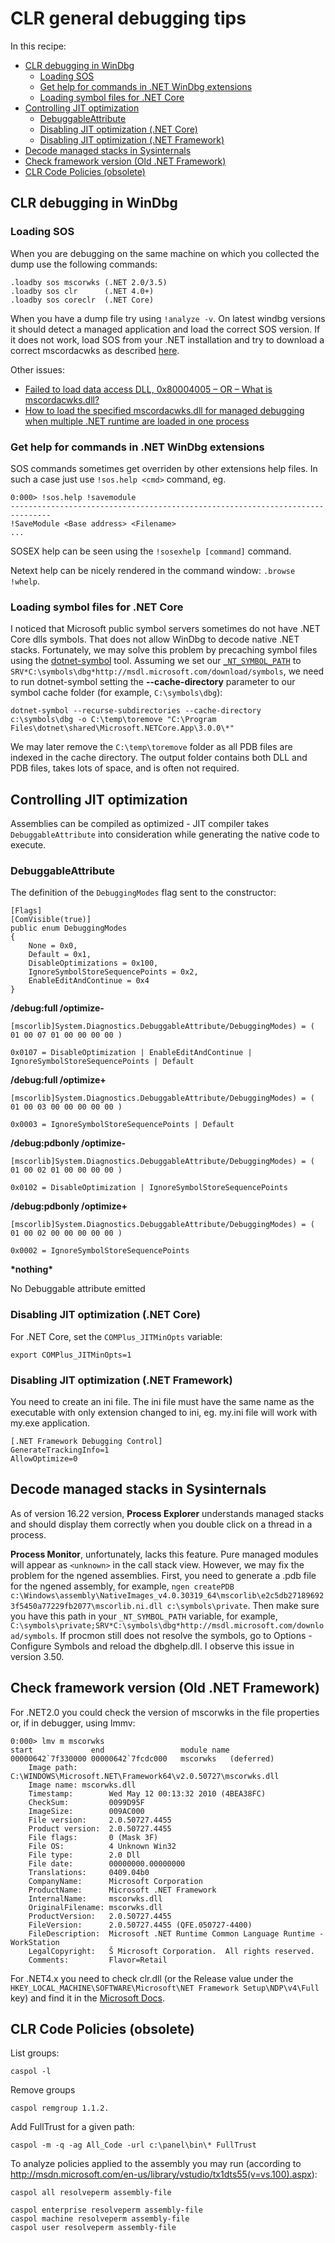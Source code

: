 
CLR general debugging tips
==========================

In this recipe:

- [CLR debugging in WinDbg](#clr-debugging-in-windbg)
    - [Loading SOS](#loading-sos)
    - [Get help for commands in .NET WinDbg extensions](#get-help-for-commands-in-net-windbg-extensions)
    - [Loading symbol files for .NET Core](#loading-symbol-files-for-net-core)
- [Controlling JIT optimization](#controlling-jit-optimization)
    - [DebuggableAttribute](#debuggableattribute)
    - [Disabling JIT optimization (.NET Core)](#disabling-jit-optimization-net-core)
    - [Disabling JIT optimization (.NET Framework)](#disabling-jit-optimization-net-framework)
- [Decode managed stacks in Sysinternals](#decode-managed-stacks-in-sysinternals)
- [Check framework version (Old .NET Framework)](#check-framework-version-old-net-framework)
- [CLR Code Policies (obsolete)](#clr-code-policies-obsolete)

## CLR debugging in WinDbg

### Loading SOS

When you are debugging on the same machine on which you collected the dump use the following commands:

```
.loadby sos mscorwks (.NET 2.0/3.5)
.loadby sos clr      (.NET 4.0+)
.loadby sos coreclr  (.NET Core)
```

When you have a dump file try using `!analyze -v`. On latest windbg versions it should detect a managed application and load the correct SOS version. If it does not work, load SOS from your .NET installation and try to download a correct mscordacwks as described [here](http://blogs.microsoft.co.il/blogs/sasha/archive/2012/05/19/obtaining-mscordacwks-dll-for-clr-versions-you-don-t-have.aspx).

Other issues:

- [Failed to load data access DLL, 0x80004005 – OR – What is mscordacwks.dll?](http://blogs.msdn.com/b/dougste/archive/2009/02/18/failed-to-load-data-access-dll-0x80004005-or-what-is-mscordacwks-dll.aspx)
- [How to load the specified mscordacwks.dll for managed debugging when multiple .NET runtime are loaded in one process](http://blogs.msdn.com/b/asiatech/archive/2010/09/10/how-to-load-the-specified-mscordacwks-dll-for-managed-debugging-when-multiple-net-runtime-are-loaded-in-one-process.aspx)

### Get help for commands in .NET WinDbg extensions

SOS commands sometimes get overriden by other extensions help files. In such a case just use `!sos.help <cmd>` command, eg.

    0:000> !sos.help !savemodule
    -------------------------------------------------------------------------------
    !SaveModule <Base address> <Filename>
    ...

SOSEX help can be seen using the `!sosexhelp [command]` command.

Netext help can be nicely rendered in the command window: `.browse !whelp`.

### Loading symbol files for .NET Core

I noticed that Microsoft public symbol servers sometimes do not have .NET Core dlls symbols. That does not allow WinDbg to decode native .NET stacks. Fortunately, we may solve this problem by precaching symbol files using the [dotnet-symbol](https://github.com/dotnet/symstore/tree/master/src/dotnet-symbol) tool. Assuming we set our [`_NT_SYMBOL_PATH`](windows-debugging-configuration.md) to `SRV*C:\symbols\dbg*http://msdl.microsoft.com/download/symbols`, we need to run dotnet-symbol setting the **--cache-directory** parameter to our symbol cache folder (for example, `C:\symbols\dbg`):

```
dotnet-symbol --recurse-subdirectories --cache-directory c:\symbols\dbg -o C:\temp\toremove "C:\Program Files\dotnet\shared\Microsoft.NETCore.App\3.0.0\*"
```

We may later remove the `C:\temp\toremove` folder as all PDB files are indexed in the cache directory. The output folder contains both DLL and PDB files, takes lots of space, and is often not required.

## Controlling JIT optimization

Assemblies can be compiled as optimized - JIT compiler takes `DebuggableAttribute` into consideration while generating the native code to execute.

### DebuggableAttribute

The definition of the `DebuggingModes` flag sent to the constructor:

    [Flags]
    [ComVisible(true)]
    public enum DebuggingModes
    {
        None = 0x0,
        Default = 0x1,
        DisableOptimizations = 0x100,
        IgnoreSymbolStoreSequencePoints = 0x2,
        EnableEditAndContinue = 0x4
    }

**/debug:full /optimize-**

    [mscorlib]System.Diagnostics.DebuggableAttribute/DebuggingModes) = ( 01 00 07 01 00 00 00 00 )

    0x0107 = DisableOptimization | EnableEditAndContinue | IgnoreSymbolStoreSequencePoints | Default

**/debug:full /optimize+**

    [mscorlib]System.Diagnostics.DebuggableAttribute/DebuggingModes) = ( 01 00 03 00 00 00 00 00 )

    0x0003 = IgnoreSymbolStoreSequencePoints | Default

**/debug:pdbonly /optimize-**

    [mscorlib]System.Diagnostics.DebuggableAttribute/DebuggingModes) = ( 01 00 02 01 00 00 00 00 )

    0x0102 = DisableOptimization | IgnoreSymbolStoreSequencePoints

**/debug:pdbonly /optimize+**

    [mscorlib]System.Diagnostics.DebuggableAttribute/DebuggingModes) = ( 01 00 02 00 00 00 00 00 )

    0x0002 = IgnoreSymbolStoreSequencePoints

**\*nothing\***

No Debuggable attribute emitted

### Disabling JIT optimization (.NET Core)

For .NET Core, set the `COMPlus_JITMinOpts` variable:

```
export COMPlus_JITMinOpts=1
```

### Disabling JIT optimization (.NET Framework)

You need to create an ini file. The ini file must have the same name as the executable with only extension changed to ini, eg. my.ini file will work with my.exe application.

    [.NET Framework Debugging Control]
    GenerateTrackingInfo=1
    AllowOptimize=0

## Decode managed stacks in Sysinternals

As of version 16.22 version, **Process Explorer** understands managed stacks and should display them correctly when you double click on a thread in a process.

**Process Monitor**, unfortunately, lacks this feature. Pure managed modules will appear as `<unknown>` in the call stack view. However, we may fix the problem for the ngened assemblies. First, you need to generate a .pdb file for the ngened assembly, for example, `ngen createPDB c:\Windows\assembly\NativeImages_v4.0.30319_64\mscorlib\e2c5db271896923f5450a77229fb2077\mscorlib.ni.dll c:\symbols\private`. Then make sure you have this path in your `_NT_SYMBOL_PATH` variable, for example, `C:\symbols\private;SRV*C:\symbols\dbg*http://msdl.microsoft.com/download/symbols`. If procmon still does not resolve the symbols, go to Options - Configure Symbols and reload the dbghelp.dll. I observe this issue in version 3.50.

## Check framework version (Old .NET Framework)

For .NET2.0 you could check the version of mscorwks in the file properties or, if in debugger, using lmmv:

    0:000> lmv m mscorwks
    start             end                 module name
    00000642`7f330000 00000642`7fcdc000   mscorwks   (deferred)
        Image path: C:\WINDOWS\Microsoft.NET\Framework64\v2.0.50727\mscorwks.dll
        Image name: mscorwks.dll
        Timestamp:        Wed May 12 00:13:32 2010 (4BEA38FC)
        CheckSum:         0099D95F
        ImageSize:        009AC000
        File version:     2.0.50727.4455
        Product version:  2.0.50727.4455
        File flags:       0 (Mask 3F)
        File OS:          4 Unknown Win32
        File type:        2.0 Dll
        File date:        00000000.00000000
        Translations:     0409.04b0
        CompanyName:      Microsoft Corporation
        ProductName:      Microsoft .NET Framework
        InternalName:     mscorwks.dll
        OriginalFilename: mscorwks.dll
        ProductVersion:   2.0.50727.4455
        FileVersion:      2.0.50727.4455 (QFE.050727-4400)
        FileDescription:  Microsoft .NET Runtime Common Language Runtime - WorkStation
        LegalCopyright:   Š Microsoft Corporation.  All rights reserved.
        Comments:         Flavor=Retail

For .NET4.x you need to check clr.dll (or the Release value under the `HKEY_LOCAL_MACHINE\SOFTWARE\Microsoft\NET Framework Setup\NDP\v4\Full` key) and find it in the [Microsoft Docs](https://docs.microsoft.com/en-us/dotnet/framework/migration-guide/versions-and-dependencies).

## CLR Code Policies (obsolete)

List groups:

    caspol -l

Remove groups

    caspol remgroup 1.1.2.

Add FullTrust for a given path:

    caspol -m -q -ag All_Code -url c:\panel\bin\* FullTrust

To analyze policies applied to the assembly you may run (according to <http://msdn.microsoft.com/en-us/library/vstudio/tx1dts55(v=vs.100).aspx>):

    caspol all resolveperm assembly-file

    caspol enterprise resolveperm assembly-file
    caspol machine resolveperm assembly-file
    caspol user resolveperm assembly-file

